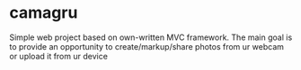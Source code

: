 # camagru
Simple web project based on own-written MVC framework.  The main goal is to provide an opportunity to create/markup/share photos from ur webcam or upload it from ur device
